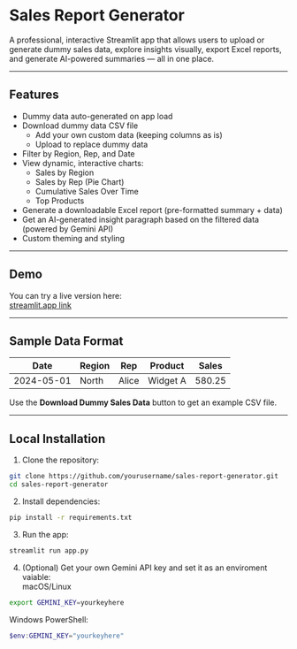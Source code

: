 # Sales Report Generator

A professional, interactive Streamlit app that allows users to upload or generate dummy sales data, explore insights visually, export Excel reports, and generate AI-powered summaries — all in one place.

---

## Features

- Dummy data auto-generated on app load
- Download dummy data CSV file
    - Add your own custom data (keeping columns as is)
    - Upload to replace dummy data
- Filter by Region, Rep, and Date  
- View dynamic, interactive charts:  
    - Sales by Region  
    - Sales by Rep (Pie Chart)  
    - Cumulative Sales Over Time  
    - Top Products  
- Generate a downloadable Excel report (pre-formatted summary + data)  
- Get an AI-generated insight paragraph based on the filtered data (powered by Gemini API)  
- Custom theming and styling

---

## Demo

You can try a live version here:  
[streamlit.app link](https://your-app.streamlit.app)

---

## Sample Data Format

| Date       | Region | Rep     | Product   | Sales   |
|------------|--------|---------|-----------|---------|
| 2024-05-01 | North  | Alice   | Widget A  | 580.25  |

Use the **Download Dummy Sales Data** button to get an example CSV file.

---

## Local Installation

1. Clone the repository:

```bash
git clone https://github.com/yourusername/sales-report-generator.git
cd sales-report-generator
```

2. Install dependencies:
```bash
pip install -r requirements.txt
```

3. Run the app:
```bash
streamlit run app.py
```

4. (Optional) Get your own Gemini API key and set it as an enviroment vaiable:  
macOS/Linux
```bash
export GEMINI_KEY=yourkeyhere
```
  Windows PowerShell:
```powershell
$env:GEMINI_KEY="yourkeyhere"
```
